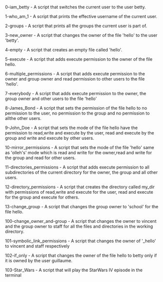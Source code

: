 0-iam_betty - A script that switches the current user to the user betty.

1-who_am_1 - A script that prints the effective username of the current user.

2-groups - A script that prints all the groups the current user is part of.

3-new_owner - A script that changes the owner of the file 'hello' to the user 'betty'.

4-empty - A script that creates an empty file called 'hello'.

5-execute - A script that adds execute permission to the owner of the file hello.

6-multiple_permissions - A script that adds execute permission to the owner and group owner and read permission to other users to the file 'hello'.

7-everybody - A script that adds execute permission to the owner, the group owner and other users to the file 'hello'

8-James_Bond - A script that sets the permission of the file hello to no permission to the user, no permission to the group and no permission to allthe other users.

9-John_Doe - A script that sets the mode of the file hello have the permission to read,write and execute by the user, read and execute by the group and write and execute by other users.

10-mirror_permissions - A script that sets the mode of the file 'hello' same as 'olleh's' mode which is read and write for the owner,read and write for the group and read for other users.

11-directories_permissions - A script that adds execute permission to all subdirectories of the current directory for the owner, the group and all other users.

12-directory_permissions - A script that creates the directory called my_dir with permissions of read,write and execute for the user, read and execute for the group and execute for others.

13-change_group - A script that changes the group owner to 'school' for the file hello.

100-change_owner_and-group - A script that changes the owner to vincent and the group owner to staff for all the files and directories in the working directory.

101-symbolic_link_permissions - A script that changes the owner of '_hello' to vincent and staff respectively

102-if_only - A script that changes the owner of the file hello to betty only if it is owned by the user guillaume.

103-Star_Wars - A script that will play the StarWars IV episode in the terminal
